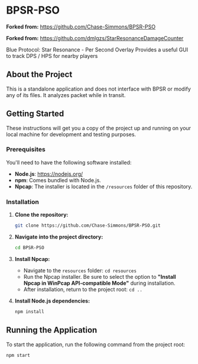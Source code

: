 # BPSR-PSO

**Forked from:** https://github.com/Chase-Simmons/BPSR-PSO

**Forked from:** https://github.com/dmlgzs/StarResonanceDamageCounter

Blue Protocol: Star Resonance - Per Second Overlay
Provides a useful GUI to track DPS / HPS for nearby players

## About the Project

This is a standalone application and does not interface with BPSR or modify any of its files. It analyzes packet while in transit. 

## Getting Started

These instructions will get you a copy of the project up and running on your local machine for development and testing purposes.

### Prerequisites

You'll need to have the following software installed:

* **Node.js**: <https://nodejs.org/>
* **npm**: Comes bundled with Node.js.
* **Npcap**: The installer is located in the `/resources` folder of this repository.

### Installation

1.  **Clone the repository:**
    ```bash
    git clone https://github.com/Chase-Simmons/BPSR-PSO.git
    ```

2.  **Navigate into the project directory:**
    ```bash
    cd BPSR-PSO
    ```

3.  **Install Npcap:**
    * Navigate to the `resources` folder: `cd resources`
    * Run the Npcap installer. Be sure to select the option to **"Install Npcap in WinPcap API-compatible Mode"** during installation.
    * After installation, return to the project root: `cd ..`

4.  **Install Node.js dependencies:**
    ```bash
    npm install
    ```

## Running the Application

To start the application, run the following command from the project root:

```bash
npm start